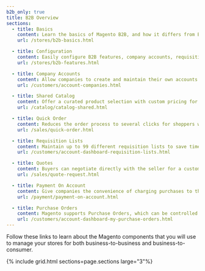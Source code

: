 ```yaml
---
b2b_only: true
title: B2B Overview
sections:
  - title: Basics
    content: Learn the basics of Magento B2B, and how it differs from B2C. Magento B2B gives you the ability to sell business-to-business while also selling from business-to-consumer.
    url: /stores/b2b-basics.html

  - title: Configuration
    content: Easily configure B2B features, company accounts, requisition lists, email, and quotes.
    url: /stores/b2b-features.html

  - title: Company Accounts
    content: Allow companies to create and maintain their own accounts with teams of buyers, roles, and levels of permission.
    url: /customers/account-companies.html

  - title: Shared Catalog
    content: Offer a curated product selection with custom pricing for specific companies, while continuing to offer the standard catalog with regular pricing for general customers.
    url: /catalog/catalog-shared.html

  - title: Quick Order
    content: Reduces the order process to several clicks for shoppers who know the name or SKU of the products they want to order. SKUs can be entered manually or uploaded from a CSV file.
    url: /sales/quick-order.html

  - title: Requisition Lists
    content: Maintain up to 99 different requisition lists to save time with frequently ordered products. Add items directly to the cart, or transfer items from one requisition list to another.
    url: /customers/account-dashboard-requisition-lists.html

  - title: Quotes
    content: Buyers can negotiate directly with the seller for a custom discount. The system saves a snapshot of the catalog, and the history of all activity related to the quote.
    url: /sales/quote-request.html

  - title: Payment On Account
    content: Give companies the convenience of charging purchases to their account, up to the credit limit that you determine for the company.
    url: /payment/payment-on-account.html

  - title: Purchase Orders
    content: Magento supports Purchase Orders, which can be controlled by Approval Rules.
    url: /customers/account-dashboard-my-purchase-orders.html
---
```


Follow these links to learn about the Magento components that you will use to manage your stores for both business-to-business and business-to-consumer.

{% include grid.html sections=page.sections large="3"%}